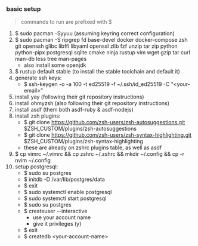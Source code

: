 ### basic setup
> commands to run are prefixed with $

1. $ sudo pacman -Syyuu (assuming keyring correct configuration)
2. $ sudo pacman -S ripgrep fd base-devel docker docker-compose zsh git openssh glibc libffi libyaml openssl zlib fzf unzip tar zip python python-pipx postgresql sqlite cmake ninja rustup vim wget gzip tar curl man-db less tree man-pages
    - also install some openjdk
3. $ rustup default stable (to install the stable toolchain and default it)
4. generate ssh keys:
    - $ ssh-keygen -o -a 100 -t ed25519 -f ~/.ssh/id_ed25519 -C "\<your-email\>"
5. install yay (following their git repository instructions)
6. install ohmyzsh (also following their git repository instructions)
7. install asdf (them both asdf-ruby & asdf-nodejs)
8. install zsh plugins:
    - $ git clone https://github.com/zsh-users/zsh-autosuggestions.git $ZSH_CUSTOM/plugins/zsh-autosuggestions
    - $ git clone https://github.com/zsh-users/zsh-syntax-highlighting.git $ZSH_CUSTOM/plugins/zsh-syntax-highlighting
    - these are already on zshrc plugins table, as well as asdf
9. $ cp vimrc ~/.vimrc && cp zshrc ~/.zshrc && mkdir ~/.config && cp -r nvim ~/.config
10. setup postgresql:
    - $ sudo su postgres
    - $ initdb -D /var/lib/postgres/data
    - $ exit
    - $ sudo systemctl enable postgresql
    - $ sudo systemctl start postgresql
    - $ sudo su postgres
    - $ createuser --interactive
        - use your account name
        - give it privileges (y)
    - $ exit
    - $ createdb \<your-account-name\>
